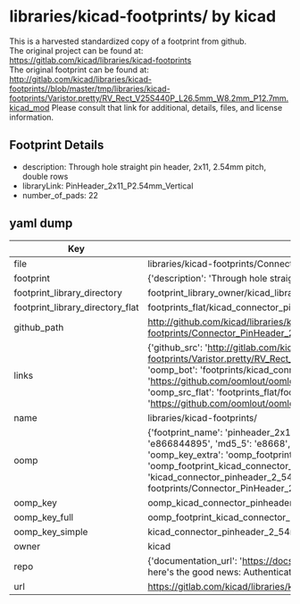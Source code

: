 # libraries/kicad-footprints/ by kicad  
This is a harvested standardized copy of a footprint from github.  
The original project can be found at:  
https://gitlab.com/kicad/libraries/kicad-footprints  
The original footprint can be found at:
http://gitlab.com/kicad/libraries/kicad-footprints//blob/master/tmp/libraries/kicad-footprints/Varistor.pretty/RV_Rect_V25S440P_L26.5mm_W8.2mm_P12.7mm.kicad_mod
Please consult that link for additional, details, files, and license information.  
## Footprint Details
* description: Through hole straight pin header, 2x11, 2.54mm pitch, double rows  
* libraryLink: PinHeader_2x11_P2.54mm_Vertical  
* number_of_pads: 22  
## yaml dump  
| Key | Value |  
| --- | --- |  
| file | libraries/kicad-footprints/Connector_PinHeader_2.54mm.pretty/PinHeader_2x11_P2.54mm_Vertical.kicad_mod |  
| footprint | {'description': 'Through hole straight pin header, 2x11, 2.54mm pitch, double rows', 'libraryLink': 'PinHeader_2x11_P2.54mm_Vertical', 'number_of_pads': 22} |  
| footprint_library_directory | footprint_library_owner/kicad_libraries/kicad-footprints/ |  
| footprint_library_directory_flat | footprints_flat/kicad_connector_pinheader_2_54mm_pinheader_2x11_p2_54mm_vertical/working |  
| github_path | http://github.com/kicad/libraries/kicad-footprints//blob/master/tmp/libraries/kicad-footprints/Connector_PinHeader_2.54mm.pretty/PinHeader_2x11_P2.54mm_Vertical.kicad_mod |  
| links | {'github_src': 'http://gitlab.com/kicad/libraries/kicad-footprints//blob/master/tmp/libraries/kicad-footprints/Varistor.pretty/RV_Rect_V25S440P_L26.5mm_W8.2mm_P12.7mm.kicad_mod', 'github_src_repo': 'https://gitlab.com/kicad/libraries/kicad-footprints', 'oomp_bot': 'footprints/kicad_connector_pinheader_2_54mm_pinheader_2x11_p2_54mm_vertical/working', 'oomp_bot_github': 'https://github.com/oomlout/oomlout_oomp_footprint_bot/tree/main/footprints/kicad_connector_pinheader_2_54mm_pinheader_2x11_p2_54mm_vertical/working', 'oomp_src_flat': 'footprints_flat/footprints_flat/kicad_connector_pinheader_2_54mm_pinheader_2x11_p2_54mm_vertical/working', 'oomp_src_flat_github': 'https://github.com/oomlout/oomlout_oomp_footprint_src/tree/main/footprints_flat/kicad_connector_pinheader_2_54mm_pinheader_2x11_p2_54mm_vertical/working'} |  
| name | libraries/kicad-footprints/ |  
| oomp | {'footprint_name': 'pinheader_2x11_p2_54mm_vertical', 'library_name': 'connector_pinheader_2_54mm', 'md5': 'e8668448951a3bfe7fb4ff2cd655b121', 'md5_10': 'e866844895', 'md5_5': 'e8668', 'md5_6': 'e86684', 'oomp_key': 'oomp_kicad_connector_pinheader_2_54mm_pinheader_2x11_p2_54mm_vertical', 'oomp_key_extra': 'oomp_footprint_kicad_connector_pinheader_2_54mm_pinheader_2x11_p2_54mm_vertical', 'oomp_key_full': 'oomp_footprint_kicad_connector_pinheader_2_54mm_pinheader_2x11_p2_54mm_vertical_e86684', 'oomp_key_simple': 'kicad_connector_pinheader_2_54mm_pinheader_2x11_p2_54mm_vertical', 'original_filename': 'libraries/kicad-footprints/Connector_PinHeader_2.54mm.pretty/PinHeader_2x11_P2.54mm_Vertical.kicad_mod', 'owner_name': 'kicad'} |  
| oomp_key | oomp_kicad_connector_pinheader_2_54mm_pinheader_2x11_p2_54mm_vertical |  
| oomp_key_full | oomp_footprint_kicad_connector_pinheader_2_54mm_pinheader_2x11_p2_54mm_vertical |  
| oomp_key_simple | kicad_connector_pinheader_2_54mm_pinheader_2x11_p2_54mm_vertical |  
| owner | kicad |  
| repo | {'documentation_url': 'https://docs.github.com/rest/overview/resources-in-the-rest-api#rate-limiting', 'message': "API rate limit exceeded for 84.66.173.59. (But here's the good news: Authenticated requests get a higher rate limit. Check out the documentation for more details.)"} |  
| url | https://gitlab.com/kicad/libraries/kicad-footprints |  

